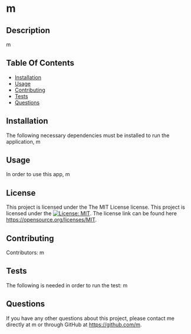 # m

  ## Description
  m
  ## Table Of Contents
  - [Installation](#installation)
  - [Usage](#usage)
  - [Contributing](#contributing)
  - [Tests](#tests)
  - [Questions](#questions)
  ## Installation
  The following necessary dependencies must be installed to run the application, m
  ## Usage
  In order to use this app, m
  ## License
  
  This project is licensed under the The MIT License license.
  This project is licensed under the [![License: MIT](https://img.shields.io/badge/License-MIT-yellow.svg)](https://opensource.org/licenses/MIT).
  The license link can be found here https://opensource.org/licenses/MIT.
  ## Contributing
  Contributors: m
  ## Tests
  The following is needed in order to run the test: m
  ## Questions
  If you have any other questions about this project, please contact me directly at m or through GitHub at https://github.com/m.
  

